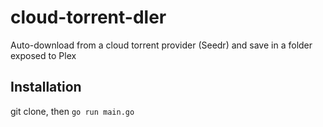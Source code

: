 # cloud-torrent-dler

Auto-download from a cloud torrent provider (Seedr) and save in a folder exposed to Plex

## Installation

git clone, then `go run main.go`
